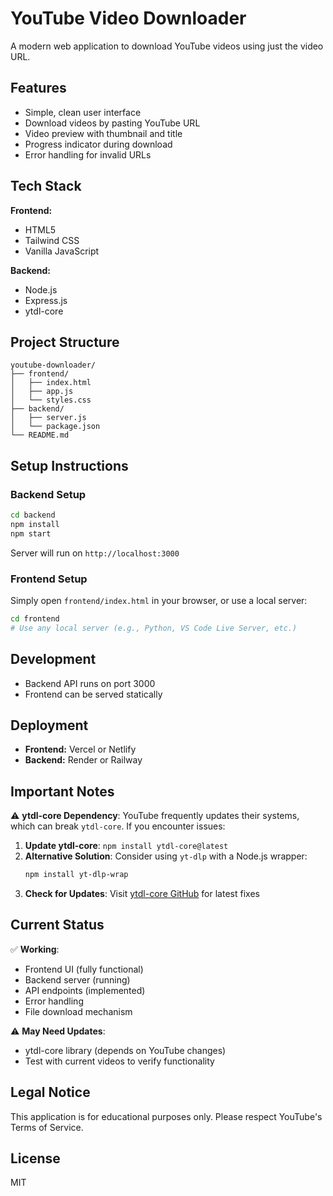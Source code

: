 # YouTube Video Downloader

A modern web application to download YouTube videos using just the video URL.

## Features

- Simple, clean user interface
- Download videos by pasting YouTube URL
- Video preview with thumbnail and title
- Progress indicator during download
- Error handling for invalid URLs

## Tech Stack

**Frontend:**
- HTML5
- Tailwind CSS
- Vanilla JavaScript

**Backend:**
- Node.js
- Express.js
- ytdl-core

## Project Structure

```
youtube-downloader/
├── frontend/
│   ├── index.html
│   ├── app.js
│   └── styles.css
├── backend/
│   ├── server.js
│   └── package.json
└── README.md
```

## Setup Instructions

### Backend Setup

```bash
cd backend
npm install
npm start
```

Server will run on `http://localhost:3000`

### Frontend Setup

Simply open `frontend/index.html` in your browser, or use a local server:

```bash
cd frontend
# Use any local server (e.g., Python, VS Code Live Server, etc.)
```

## Development

- Backend API runs on port 3000
- Frontend can be served statically

## Deployment

- **Frontend:** Vercel or Netlify
- **Backend:** Render or Railway

## Important Notes

⚠️ **ytdl-core Dependency**: YouTube frequently updates their systems, which can break `ytdl-core`. If you encounter issues:

1. **Update ytdl-core**: `npm install ytdl-core@latest`
2. **Alternative Solution**: Consider using `yt-dlp` with a Node.js wrapper:
   ```bash
   npm install yt-dlp-wrap
   ```
3. **Check for Updates**: Visit [ytdl-core GitHub](https://github.com/fent/node-ytdl-core) for latest fixes

## Current Status

✅ **Working**:
- Frontend UI (fully functional)
- Backend server (running)
- API endpoints (implemented)
- Error handling
- File download mechanism

⚠️ **May Need Updates**:
- ytdl-core library (depends on YouTube changes)
- Test with current videos to verify functionality

## Legal Notice

This application is for educational purposes only. Please respect YouTube's Terms of Service.

## License

MIT

